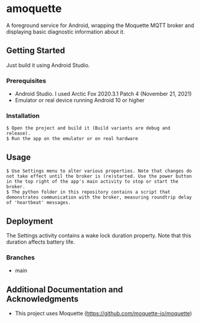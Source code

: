 # amoquette
A foreground service for Android, wrapping the Moquette MQTT broker and displaying basic diagnostic information about it.

## Getting Started

Just build it using Android Studio.

### Prerequisites

* Android Studio. I used Arctic Fox 2020.3.1 Patch 4 (November 21, 2021)
* Emulator or real device running Android 10 or higher

### Installation

```
$ Open the project and build it (Build variants are debug and release).
$ Run the app on the emulator or on real hardware
```

## Usage

```
$ Use Settings menu to alter various properties. Note that changes do not take effect until the broker is (re)started. Use the power button in the top right of the app's main activity to stop or start the broker.
$ The python folder in this repository contains a script that demonstrates communication with the broker, measuring roundtrip delay of 'heartbeat' messages.
```

## Deployment

The Settings activity contains a wake lock duration property. Note that this duration affects battery life.


### Branches

* main

## Additional Documentation and Acknowledgments

* This project uses Moquette (https://github.com/moquette-io/moquette)